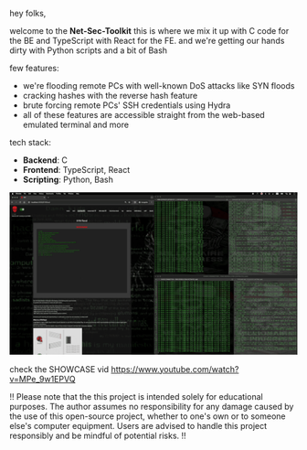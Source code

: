 hey folks, 

welcome to the **Net-Sec-Toolkit** this is where we mix it up with C code for the BE 
and TypeScript with React for the FE. and we're getting our hands dirty with Python scripts and a bit of Bash

few features:
- we're flooding remote PCs with well-known DoS attacks like SYN floods
- cracking hashes with the reverse hash feature
- brute forcing remote PCs' SSH credentials using Hydra
- all of these features are accessible straight from the web-based emulated terminal and more

tech stack:
- **Backend**: C
- **Frontend**: TypeScript, React
- **Scripting**: Python, Bash

![VID_SCREEN](https://github.com/jaroslavdusek1/net-sec-toolkit/blob/main/fe/public/nm.png)

check the SHOWCASE vid
https://www.youtube.com/watch?v=MPe_9w1EPVQ



!! Please note that the this project is intended solely for educational purposes. The author assumes no responsibility for any damage caused by the use of this open-source project, whether to one's own or to someone else's computer equipment. Users are advised to handle this project responsibly and be mindful of potential risks. !!
